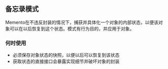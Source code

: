 ## 备忘录模式

Memento在不违反封装的情况下，捕获并具体化一个对象的内部状态，以便该对象可以在以后恢复到这个状态。模式有行为目的，并应用于对象。

### 何时使用

* 必须保存对象状态的快照，以便以后可以恢复到该状态
* 获取状态的直接接口会暴露实现细节并破坏对象的封装